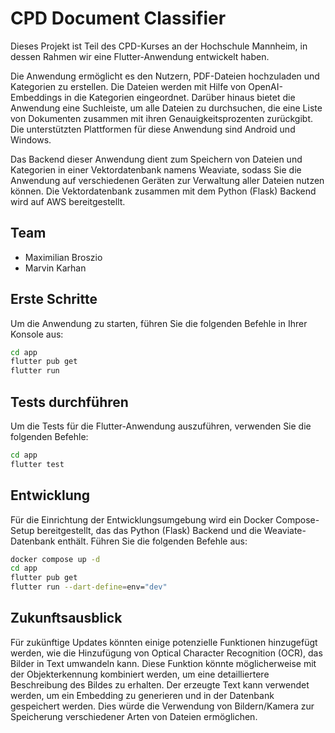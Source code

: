 # CPD Document Classifier

Dieses Projekt ist Teil des CPD-Kurses an der Hochschule Mannheim, in dessen Rahmen wir eine Flutter-Anwendung entwickelt haben.

Die Anwendung ermöglicht es den Nutzern, PDF-Dateien hochzuladen und Kategorien zu erstellen. Die Dateien werden mit Hilfe von OpenAI-Embeddings in die Kategorien eingeordnet. Darüber hinaus bietet die Anwendung eine Suchleiste, um alle Dateien zu durchsuchen, die eine Liste von Dokumenten zusammen mit ihren Genauigkeitsprozenten zurückgibt. Die unterstützten Plattformen für diese Anwendung sind Android und Windows.

Das Backend dieser Anwendung dient zum Speichern von Dateien und Kategorien in einer Vektordatenbank namens Weaviate, sodass Sie die Anwendung auf verschiedenen Geräten zur Verwaltung aller Dateien nutzen können. Die Vektordatenbank zusammen mit dem Python (Flask) Backend wird auf AWS bereitgestellt.

## Team
- Maximilian Broszio
- Marvin Karhan

## Erste Schritte

Um die Anwendung zu starten, führen Sie die folgenden Befehle in Ihrer Konsole aus:

```bash
cd app
flutter pub get
flutter run
```

## Tests durchführen

Um die Tests für die Flutter-Anwendung auszuführen, verwenden Sie die folgenden Befehle:

```bash
cd app
flutter test
```

## Entwicklung

Für die Einrichtung der Entwicklungsumgebung wird ein Docker Compose-Setup bereitgestellt, das das Python (Flask) Backend und die Weaviate-Datenbank enthält. Führen Sie die folgenden Befehle aus:

```bash
docker compose up -d
cd app
flutter pub get
flutter run --dart-define=env="dev"
```

## Zukunftsausblick

Für zukünftige Updates könnten einige potenzielle Funktionen hinzugefügt werden, wie die Hinzufügung von Optical Character Recognition (OCR), das Bilder in Text umwandeln kann. Diese Funktion könnte möglicherweise mit der Objekterkennung kombiniert werden, um eine detailliertere Beschreibung des Bildes zu erhalten. Der erzeugte Text kann verwendet werden, um ein Embedding zu generieren und in der Datenbank gespeichert werden. Dies würde die Verwendung von Bildern/Kamera zur Speicherung verschiedener Arten von Dateien ermöglichen.